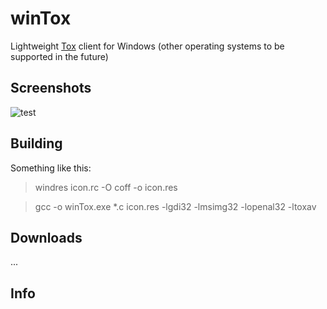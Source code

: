 # winTox

Lightweight [Tox](https://github.com/irungentoo/ProjectTox-Core) client for Windows (other operating systems to be supported in the future)

## Screenshots
![test](https://raw.github.com/notsecure/winTox/master/images/winTox.png "winTox early build")


## Building

Something like this:

>windres icon.rc -O coff -o icon.res

>gcc -o winTox.exe *.c icon.res -lgdi32 -lmsimg32 -lopenal32 -ltoxav 

## Downloads

...

## Info



